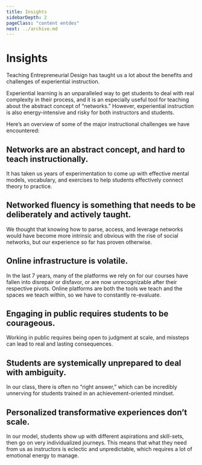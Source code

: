```yaml
---
title: Insights
sidebarDepth: 2
pageClass: "content entdes"
next: ../archive.md
---
```


# Insights

Teaching Entrepreneurial Design has taught us a lot about the benefits and challenges of experiential instruction.

Experiential learning is an unparalleled way to get students to deal with real complexity in their process, and it is an especially useful tool for teaching about the abstract concept of “networks.” However, experiential instruction is also energy-intensive and risky for both instructors and students.

Here’s an overview of some of the major instructional challenges we have encountered:

## Networks are an abstract concept, and hard to teach instructionally.
It has taken us years of experimentation to come up with effective mental models, vocabulary, and exercises to help students effectively connect theory to practice.

## Networked fluency is something that needs to be deliberately and actively taught.

We thought that knowing how to parse, access, and leverage networks would have become more intrinsic and obvious with the rise of social networks, but our experience so far has proven otherwise.

## Online infrastructure is volatile.

In the last 7 years, many of the platforms we rely on for our courses have fallen into disrepair or disfavor, or are now unrecognizable after their respective pivots. Online platforms are both the tools we teach and the spaces we teach within, so we have to constantly re-evaluate.

## Engaging in public requires students to be courageous.

Working in public requires being open to judgment at scale, and missteps can lead to real and lasting consequences.

## Students are systemically unprepared to deal with ambiguity.

In our class, there is often no “right answer,” which can be incredibly unnerving for students trained in an achievement-oriented mindset.

## Personalized transformative experiences don’t scale.

In our model, students show up with different aspirations and skill-sets, then go on very individualized journeys. This means that what they need from us as instructors is eclectic and unpredictable, which requires a lot of emotional energy to manage.
